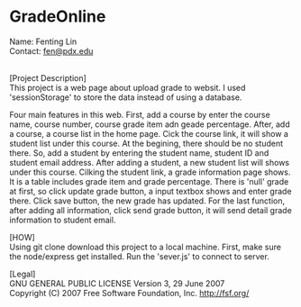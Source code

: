 # GradeOnline
Name: Fenting Lin <br />
Contact: fen@pdx.edu <br />

<br/>[Project Description]<br/>
This project is a web page about upload grade to websit. I used 'sessionStorage' to store the data instead of using a database. <br/>

Four main features in this web. First, add a course by enter the course name, course number, course grade item adn geade percentage. After, add a course, a course list in the home page. Cick the course link, it will show a student list under this course. At the begining, there should be no student there. So, add a student by entering the student name, student ID and student email address. After adding a student, a new student list will shows under this course. Cilking the student link, a grade information page shows. It is a table includes 
grade item and grade percentage. There is 'null' grade at first, so click update grade button, a input textbox shows and enter grade there. Click save button, the new grade has updated. For the last function, after adding all information, click send grade button, it will send detail grade information to student email.<br/>

[HOW]<br/>
Using git clone download this project to a local machine. First, make sure the node/express get installed. Run the 'sever.js' to connect to server.<br/>

[Legal]<br/>
GNU GENERAL PUBLIC LICENSE
Version 3, 29 June 2007
<br/>
Copyright (C) 2007 Free Software Foundation, Inc. <http://fsf.org/>
